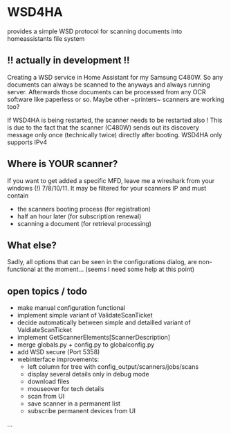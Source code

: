# WSD4HA
provides a simple WSD protocol for scanning documents into homeassistants file system


## **!! actually in development !!**

Creating a WSD service in Home Assistant for my Samsung C480W.
So any documents can always be scanned to the anyways and always running server. Afterwards those documents can be processed from any OCR software like paperless or so. Maybe other ~printers~ scanners are working too?

If WSD4HA is being restarted, the scanner needs to be restarted also ! This is due to the fact that the scanner (C480W) sends out its discovery message only once (technically twice) directly after booting. WSD4HA only supports IPv4

## Where is YOUR scanner?
If you want to get added a specific MFD, leave me a wireshark from your windows (!) 7/8/10/11. It may be filtered for your scanners IP and must contain
- the scanners booting process (for registration)
- half an hour later (for subscription renewal)
- scanning a document (for retrieval processing)

## What else?
Sadly, all options that can be seen in the configurations dialog, are non-functional at the moment... (seems I need some help at this point)

## open topics / todo
- make manual configuration functional
- implement simple variant of ValidateScanTicket
- decide automatically between simple and detailled variant of ValdiateScanTicket
- implement GetScannerElements[ScannerDescription]
- merge globals.py + config.py to globalconfig.py
- add WSD secure (Port 5358)
- webinterface improvements:
  - left column for tree with config_output/scanners/jobs/scans
  - display several details only in debug mode
  - download files
  - mouseover for tech details
  - scan from UI
  - save scanner in a permanent list
  - subscribe permanent devices from UI

... 


